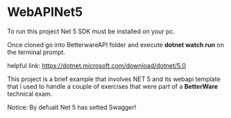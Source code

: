 # WebAPINet5

To run this project Net 5 SDK must be installed on your pc.

Once cloned go into BetterwareAPI folder and execute **dotnet watch run** on the terminal prompt.

helpful link:
https://dotnet.microsoft.com/download/dotnet/5.0 

This project is a brief example that involves NET 5 and its webapi template that i used to handle a couple of exercises that were part of a **BetterWare** technical exam.

Notice:
By defualt Net 5 has setted Swagger!



